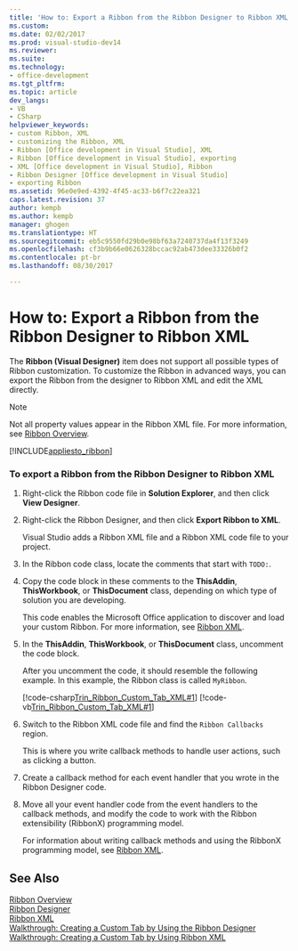 ```yaml
---
title: 'How to: Export a Ribbon from the Ribbon Designer to Ribbon XML | Microsoft Docs'
ms.custom: 
ms.date: 02/02/2017
ms.prod: visual-studio-dev14
ms.reviewer: 
ms.suite: 
ms.technology:
- office-development
ms.tgt_pltfrm: 
ms.topic: article
dev_langs:
- VB
- CSharp
helpviewer_keywords:
- custom Ribbon, XML
- customizing the Ribbon, XML
- Ribbon [Office development in Visual Studio], XML
- Ribbon [Office development in Visual Studio], exporting
- XML [Office development in Visual Studio], Ribbon
- Ribbon Designer [Office development in Visual Studio]
- exporting Ribbon
ms.assetid: 96e0e9ed-4392-4f45-ac33-b6f7c22ea321
caps.latest.revision: 37
author: kempb
ms.author: kempb
manager: ghogen
ms.translationtype: HT
ms.sourcegitcommit: eb5c9550fd29b0e98bf63a7240737da4f13f3249
ms.openlocfilehash: cf3b9b66e0626328bccac92ab473dee33326b0f2
ms.contentlocale: pt-br
ms.lasthandoff: 08/30/2017

---
```

# <a name="how-to-export-a-ribbon-from-the-ribbon-designer-to-ribbon-xml"></a>How to: Export a Ribbon from the Ribbon Designer to Ribbon XML
  The **Ribbon (Visual Designer)** item does not support all possible types of Ribbon customization. To customize the Ribbon in advanced ways, you can export the Ribbon from the designer to Ribbon XML and edit the XML directly.  
  
> [!NOTE]  
>  Not all property values appear in the Ribbon XML file. For more information, see [Ribbon Overview](../vsto/ribbon-overview.md).  
  
 [!INCLUDE[appliesto_ribbon](../vsto/includes/appliesto-ribbon-md.md)]  
  
### <a name="to-export-a-ribbon-from-the-ribbon-designer-to-ribbon-xml"></a>To export a Ribbon from the Ribbon Designer to Ribbon XML  
  
1.  Right-click the Ribbon code file in **Solution Explorer**, and then click **View Designer**.  
  
2.  Right-click the Ribbon Designer, and then click **Export Ribbon to XML**.  
  
     Visual Studio adds a Ribbon XML file and a Ribbon XML code file to your project.  
  
3.  In the Ribbon code class, locate the comments that start with `TODO:`.  
  
4.  Copy the code block in these comments to the **ThisAddin**, **ThisWorkbook**, or **ThisDocument** class, depending on which type of solution you are developing.  
  
     This code enables the Microsoft Office application to discover and load your custom Ribbon. For more information, see [Ribbon XML](../vsto/ribbon-xml.md).  
  
5.  In the **ThisAddin**, **ThisWorkbook**, or **ThisDocument** class, uncomment the code block.  
  
     After you uncomment the code, it should resemble the following example. In this example, the Ribbon class is called `MyRibbon`.  
  
     [!code-csharp[Trin_Ribbon_Custom_Tab_XML#1](../vsto/codesnippet/CSharp/Trin_Ribbon_Custom_Tab_XML_O12/ThisAddIn.cs#1)]  [!code-vb[Trin_Ribbon_Custom_Tab_XML#1](../vsto/codesnippet/VisualBasic/Trin_Ribbon_Custom_Tab_XML_O12/ThisAddIn.vb#1)]  
  
6.  Switch to the Ribbon XML code file and find the `Ribbon Callbacks` region.  
  
     This is where you write callback methods to handle user actions, such as clicking a button.  
  
7.  Create a callback method for each event handler that you wrote in the Ribbon Designer code.  
  
8.  Move all your event handler code from the event handlers to the callback methods, and modify the code to work with the Ribbon extensibility (RibbonX) programming model.  
  
     For information about writing callback methods and using the RibbonX programming model, see [Ribbon XML](../vsto/ribbon-xml.md).  
  
## <a name="see-also"></a>See Also  
 [Ribbon Overview](../vsto/ribbon-overview.md)   
 [Ribbon Designer](../vsto/ribbon-designer.md)   
 [Ribbon XML](../vsto/ribbon-xml.md)   
 [Walkthrough: Creating a Custom Tab by Using the Ribbon Designer](../vsto/walkthrough-creating-a-custom-tab-by-using-the-ribbon-designer.md)   
 [Walkthrough: Creating a Custom Tab by Using Ribbon XML](../vsto/walkthrough-creating-a-custom-tab-by-using-ribbon-xml.md)  
  
  
